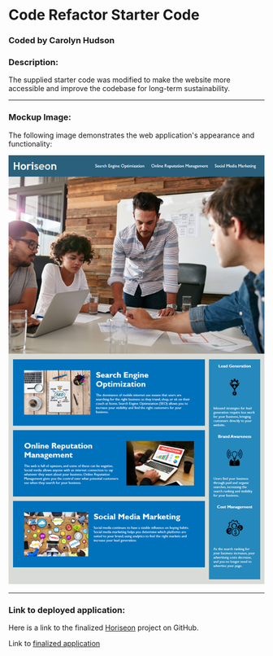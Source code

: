 # Code Refactor Starter Code

### Coded by Carolyn Hudson


### Description:
The supplied starter code was modified to make the website more accessible and improve the codebase for long-term sustainability.

---

### Mockup Image:
The following image demonstrates the web application's appearance and functionality:

![Mock-up image of webpage titled "Horizeon"](./Develop/assets/images/horiseon-demo.png)

---

### Link to deployed application:

Here is a link to the finalized [Horiseon](https://github.com/cghudson/horiseonchallenge.git) project on GitHub.

Link to [finalized application](https://cghudson.github.io/horiseonchallenge/) 